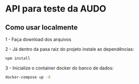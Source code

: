 # API para teste da AUDO

## Como usar localmente

1 - Faça download dos arquivos

2 - Já dentro da pasa raiz do projeto instale as dependências:

```bash
npm install
```

3 - Inicialize o container docker do banco de dados:

```bash
docker-compose up -d
```
